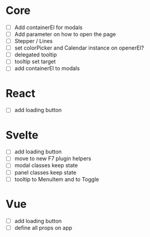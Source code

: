 # Core

- [ ] Add containerEl for modals
- [ ] Add parameter on how to open the page
- [ ] Stepper / Lines
- [ ] set colorPicker and Calendar instance on openerEl?
- [ ] delegated tooltip
- [ ] tooltip set target
- [ ] add containerEl to modals

# React

- [ ] add loading button

# Svelte

- [ ] add loading button
- [ ] move to new F7 plugin helpers
- [ ] modal classes keep state
- [ ] panel classes keep state
- [ ] tooltip to MenuItem and to Toggle

# Vue

- [ ] add loading button
- [ ] define all props on app

